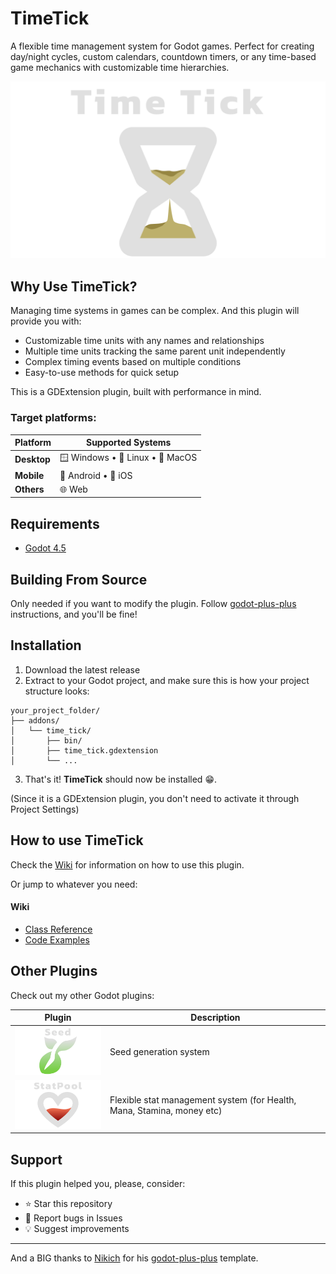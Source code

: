 # TimeTick
A flexible time management system for Godot games. Perfect for creating day/night cycles, custom calendars, countdown timers, or any time-based game mechanics with customizable time hierarchies.

![Header Image](https://raw.githubusercontent.com/shoyguer/time-tick/refs/heads/main/brand/header_image.png)

## Why Use TimeTick?
Managing time systems in games can be complex. And this plugin will provide you with:
- Customizable time units with any names and relationships
- Multiple time units tracking the same parent unit independently
- Complex timing events based on multiple conditions
- Easy-to-use methods for quick setup

This is a GDExtension plugin, built with performance in mind.

### Target platforms:
| Platform | Supported Systems |
|----------|------------------|
| **Desktop** | 🪟 Windows • 🐧 Linux • 🍎 MacOS |
| **Mobile** | 🤖 Android • 📱 iOS |
| **Others** | 🌐 Web |

## Requirements
- [Godot 4.5](https://godotengine.org/)

## Building From Source
Only needed if you want to modify the plugin.
Follow [godot-plus-plus](https://github.com/nikoladevelops/godot-plus-plus/tree/main) instructions, and you'll be fine!

## Installation
1. Download the latest release
2. Extract to your Godot project, and make sure this is how your project structure looks:
```
your_project_folder/
├── addons/
│   └── time_tick/
│       ├── bin/
│       ├── time_tick.gdextension
│       └── ...
```
3. That's it! **TimeTick** should now be installed :grin:.

(Since it is a GDExtension plugin, you don't need to activate it through Project Settings)

## How to use TimeTick
Check the [Wiki](https://github.com/shoyguer/time-tick/wiki) for information on how to use this plugin.

Or jump to whatever you need:

#### Wiki
- [Class Reference](https://github.com/shoyguer/time-tick/wiki/1.-Class-Reference)
- [Code Examples](https://github.com/shoyguer/time-tick/wiki/2.1.-GDScript-Code-Example)

## Other Plugins
Check out my other Godot plugins:

| Plugin | Description |
|--------|-------------|
| [<img src="https://raw.githubusercontent.com/shoyguer/seed/refs/heads/main/brand/header_image.png" width="192">](https://github.com/shoyguer/seed) | Seed generation system |
| [<img src="https://raw.githubusercontent.com/shoyguer/stat-pool/refs/heads/main/brand/header_image.png" width="192">](https://github.com/shoyguer/stat-pool) | Flexible stat management system (for Health, Mana, Stamina, money etc) |

## Support
If this plugin helped you, please, consider:
- ⭐ Star this repository
- 🐛 Report bugs in Issues
- 💡 Suggest improvements

___

And a BIG thanks to [Nikich](https://github.com/nikoladevelops) for his [godot-plus-plus](https://github.com/nikoladevelops/godot-plus-plus) template.